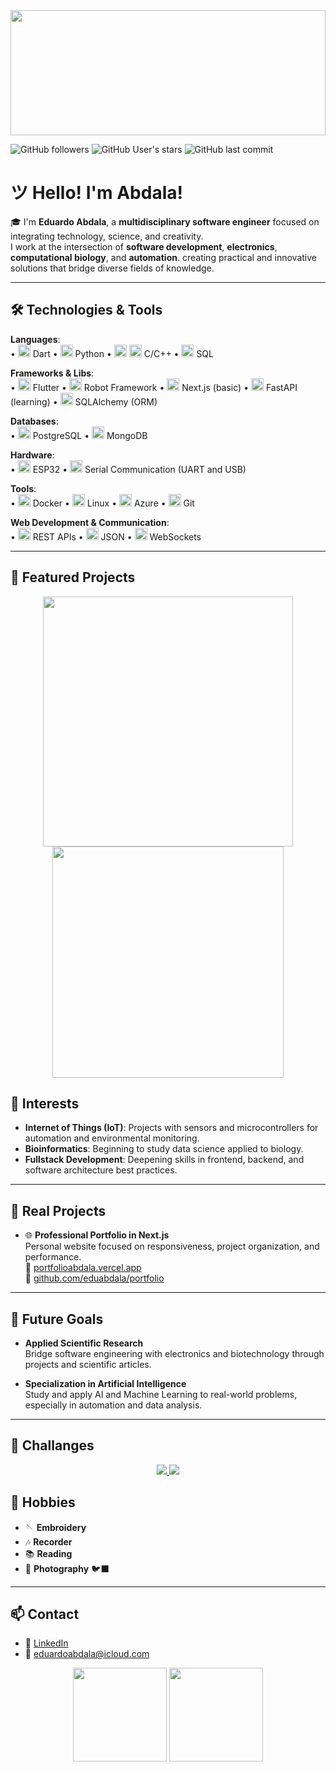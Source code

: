 <img src="https://upload.wikimedia.org/wikipedia/commons/3/31/Stable_puffer_animation.gif" width="100%" height="200px" style="object-fit: cover;" />

![GitHub followers](https://img.shields.io/github/followers/eduabdala?label=Followers&style=social)
![GitHub User's stars](https://img.shields.io/github/stars/eduabdala?style=social)
![GitHub last commit](https://img.shields.io/github/last-commit/eduabdala/eduabdala)

# ツ Hello! I'm Abdala!

🎓 I'm **Eduardo Abdala**, a **multidisciplinary software engineer** focused on integrating technology, science, and creativity.  
I work at the intersection of **software development**, **electronics**, **computational biology**, and **automation**. creating practical and innovative solutions that bridge diverse fields of knowledge.

---

## 🛠️ Technologies & Tools

**Languages**:  
• <img src="https://img.icons8.com/?size=100&id=7AFcZ2zirX6Y&format=png&color=000000" width="20px" height="20px" style="object-fit: cover;" /> Dart
• <img src="https://img.icons8.com/?size=100&id=13441&format=png&color=000000" width="20px" height="20px" style="object-fit: cover;" /> Python
• <img src="https://img.icons8.com/?size=100&id=40670&format=png&color=000000" width="20px" height="20px" style="object-fit: cover;" /> <img src="https://img.icons8.com/?size=100&id=40669&format=png&color=000000" width="20px" height="20px" style="object-fit: cover;" /> C/C++
• <img src="https://img.icons8.com/?size=100&id=J6KcaRLsTgpZ&format=png&color=000000" width="20px" height="20px" style="object-fit: cover;" /> SQL

**Frameworks & Libs**:  
• <img src="https://img.icons8.com/?size=100&id=7I3BjCqe9rjG&format=png&color=000000" width="20px" height="20px" style="object-fit: cover;" /> Flutter
• <img src="https://www.svgrepo.com/show/374049/robotframework.svg" width="20px" height="20px" style="object-fit: cover;" /> Robot Framework
• <img src="https://img.icons8.com/?size=100&id=yUdJlcKanVbh&format=png&color=000000" width="20px" height="20px" style="object-fit: cover;" /> Next.js (basic)
• <img src="https://fastapi.tiangolo.com/img/favicon.png" width="20px" height="20px" style="object-fit: cover;" /> FastAPI (learning)
• <img src="https://buildwithlayer.gallerycdn.vsassets.io/extensions/buildwithlayer/sqlalchemy-integration-expert-jyszg/0.0.13/1740523961608/Microsoft.VisualStudio.Services.Icons.Default" width="20px" height="20px" style="object-fit: cover;" /> SQLAlchemy (ORM)

**Databases**:  
• <img src="https://img.icons8.com/?size=100&id=38561&format=png&color=000000" width="20px" height="20px" style="object-fit: cover;" /> PostgreSQL
• <img src="https://d2lgmzy8vjj79z.cloudfront.net/mongodb.svg" width="20px" height="20px" style="object-fit: cover;" /> MongoDB

**Hardware**:  
• <img src="https://cdn.iconscout.com/icon/free/png-512/free-espressif-logo-icon-download-in-svg-png-gif-file-formats--brand-company-business-brands-pack-logos-icons-2285012.png?f=webp&w=256" width="20px" height="20px" style="object-fit: cover;" /> ESP32
• <img src="https://img.icons8.com/?size=100&id=13337&format=png&color=000000" width="20px" height="20px" style="object-fit: cover;" /> Serial Communication (UART and USB)

**Tools**:  
• <img src="https://img.icons8.com/?size=100&id=cdYUlRaag9G9&format=png&color=000000" width="20px" height="20px" style="object-fit: cover;" /> Docker
• <img src="https://img.icons8.com/?size=100&id=17842&format=png&color=000000" width="20px" height="20px" style="object-fit: cover;" /> Linux
• <img src="https://img.icons8.com/?size=100&id=81727&format=png&color=000000" width="20px" height="20px" style="object-fit: cover;" /> Azure
• <img src="https://img.icons8.com/?size=100&id=20906&format=png&color=000000" width="20px" height="20px" style="object-fit: cover;" /> Git


**Web Development & Communication**:  
• <img src="https://miro.medium.com/v2/resize:fit:1200/1*J3G3akaMpUOLegw0p0qthA.png" width="20px" height="20px" style="object-fit: cover;" /> REST APIs
• <img src="https://img.icons8.com/?size=100&id=BY2nZtg9LvTP&format=png&color=000000" width="20px" height="20px" style="object-fit: cover;" /> JSON
• <img src="https://img.icons8.com/?size=100&id=106729&format=png&color=000000" width="20px" height="20px" style="object-fit: cover;" /> WebSockets 

---

## 🧩 Featured Projects

<p align="center">
  <a href="https://github.com/eduabdala/tool-flutter-app">
    <img src="https://github-readme-stats.vercel.app/api/pin/?username=eduabdala&repo=tool-flutter-app&theme=default&cache_bust=1691247600" width="400"/>
  </a>
  <a href="https://github.com/eduabdala/chat-ethora">
    <img src="https://github-readme-stats.vercel.app/api/pin/?username=eduabdala&repo=chat-ethora&theme=default&cache_bust=1691247600" width="370"/>
  </a>
</p>



## 🌱 Interests

- **Internet of Things (IoT)**: Projects with sensors and microcontrollers for automation and environmental monitoring.  
- **Bioinformatics**: Beginning to study data science applied to biology.  
- **Fullstack Development**: Deepening skills in frontend, backend, and software architecture best practices.

---

## 🚀 Real Projects

- 🌐 **Professional Portfolio in Next.js**  
  Personal website focused on responsiveness, project organization, and performance.  
  🔗 [portfolioabdala.vercel.app](https://portfolioabdala.vercel.app)  
  📂 [github.com/eduabdala/portfolio](https://github.com/eduabdala/portfolio)

---

## 🎯 Future Goals

- **Applied Scientific Research**  
  Bridge software engineering with electronics and biotechnology through projects and scientific articles.

- **Specialization in Artificial Intelligence**  
  Study and apply AI and Machine Learning to real-world problems, especially in automation and data analysis.

---


## 🧩 Challanges

<p align="center">
  <a href="https://github.com/eduabdala/geekdemy-challange">
    <img src="https://github-readme-stats.vercel.app/api/pin/?username=eduabdala&repo=geekdemy-challange&theme=default&cache_bust=1691247600" />
  </a>
  <a href="https://github.com/eduabdala/lib-open-bsc">
    <img src="https://github-readme-stats.vercel.app/api/pin/?username=eduabdala&repo=lib-open-bsc&theme=default&cache_bust=1691247600" />
  </a>
</p>

## 🎨 Hobbies

- 🪡 **Embroidery**  
- 🎶 **Recorder**  
- 📚 **Reading**  
- 📸 **Photography** 🐦‍⬛

---

## 📫 Contact

- 🔗 [LinkedIn](https://www.linkedin.com/in/eduardo-silva-abdala)  
- 📧 eduardoabdala@icloud.com

<p align="center">
  <img src="https://github-readme-stats.vercel.app/api?username=eduabdala&show_icons=true&theme=default&cache_bust=1691248601" height="150"/>
  <img src="https://github-readme-stats.vercel.app/api/top-langs/?username=eduabdala&layout=compact&langs_count=8&theme=default&cache_bust=1691247601" height="150"/>
</p>

